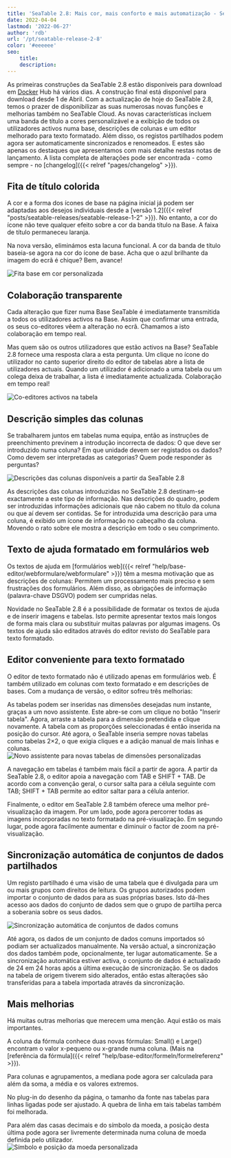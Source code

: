 ```yaml
---
title: 'SeaTable 2.8: Mais cor, mais conforto e mais automatização - SeaTable'
date: 2022-04-04
lastmod: '2022-06-27'
author: 'rdb'
url: '/pt/seatable-release-2-8'
color: '#eeeeee'
seo:
    title:
    description:
---
```


As primeiras construções da SeaTable 2.8 estão disponíveis para download em [Docker](https://hub.docker.com/r/seatable/seatable-enterprise/tags) Hub há vários dias. A construção final está disponível para download desde 1 de Abril. Com a actualização de hoje do SeaTable 2.8, temos o prazer de disponibilizar as suas numerosas novas funções e melhorias também no SeaTable Cloud. As novas características incluem uma banda de título a cores personalizável e a exibição de todos os utilizadores activos numa base, descrições de colunas e um editor melhorado para texto formatado. Além disso, os registos partilhados podem agora ser automaticamente sincronizados e renomeados. E estes são apenas os destaques que apresentamos com mais detalhe nestas notas de lançamento. A lista completa de alterações pode ser encontrada - como sempre - no [changelog]({{< relref "pages/changelog" >}}).

## Fita de título colorida

A cor e a forma dos ícones de base na página inicial já podem ser adaptadas aos desejos individuais desde a [versão 1.2]({{< relref "posts/seatable-releases/seatable-release-1-2" >}}). No entanto, a cor do ícone não teve qualquer efeito sobre a cor da banda título na Base. A faixa de título permaneceu laranja.

Na nova versão, eliminámos esta lacuna funcional. A cor da banda de título baseia-se agora na cor do ícone de base. Acha que o azul brilhante da imagem do ecrã é chique? Bem, avance!

![Fita base em cor personalizada](Colorful_ribbon.png)

## Colaboração transparente

Cada alteração que fizer numa Base SeaTable é imediatamente transmitida a todos os utilizadores activos na Base. Assim que confirmar uma entrada, os seus co-editores vêem a alteração no ecrã. Chamamos a isto colaboração em tempo real.

Mas quem são os outros utilizadores que estão activos na Base? SeaTable 2.8 fornece uma resposta clara a esta pergunta. Um clique no ícone do utilizador no canto superior direito do editor de tabelas abre a lista de utilizadores actuais. Quando um utilizador é adicionado a uma tabela ou um colega deixa de trabalhar, a lista é imediatamente actualizada. Colaboração em tempo real!

![Co-editores activos na tabela](Active_editors.png)

## Descrição simples das colunas

Se trabalharem juntos em tabelas numa equipa, então as instruções de preenchimento previnem a introdução incorrecta de dados: O que deve ser introduzido numa coluna? Em que unidade devem ser registados os dados? Como devem ser interpretadas as categorias? Quem pode responder às perguntas?

![Descrições das colunas disponíveis a partir da SeaTable 2.8](Column_descriptions.png)

As descrições das colunas introduzidas no SeaTable 2.8 destinam-se exactamente a este tipo de informação. Nas descrições do quadro, podem ser introduzidas informações adicionais que não cabem no título da coluna ou que aí devem ser contidas. Se for introduzida uma descrição para uma coluna, é exibido um ícone de informação no cabeçalho da coluna. Movendo o rato sobre ele mostra a descrição em todo o seu comprimento.

## Texto de ajuda formatado em formulários web

Os textos de ajuda em [formulários web]({{< relref "help/base-editor/webformulare/webformulare" >}}) têm a mesma motivação que as descrições de colunas: Permitem um processamento mais preciso e sem frustrações dos formulários. Além disso, as obrigações de informação (palavra-chave DSGVO) podem ser cumpridas nelas.

Novidade no SeaTable 2.8 é a possibilidade de formatar os textos de ajuda e de inserir imagens e tabelas. Isto permite apresentar textos mais longos de forma mais clara ou substituir muitas palavras por algumas imagens. Os textos de ajuda são editados através do editor revisto do SeaTable para texto formatado.

## Editor conveniente para texto formatado

O editor de texto formatado não é utilizado apenas em formulários web. É também utilizado em colunas com texto formatado e em descrições de bases. Com a mudança de versão, o editor sofreu três melhorias:

As tabelas podem ser inseridas nas dimensões desejadas num instante, graças a um novo assistente. Este abre-se com um clique no botão "Inserir tabela". Agora, arraste a tabela para a dimensão pretendida e clique novamente. A tabela com as proporções seleccionadas é então inserida na posição do cursor. Até agora, o SeaTable inseria sempre novas tabelas como tabelas 2×2, o que exigia cliques e a adição manual de mais linhas e colunas.  
![Novo assistente para novas tabelas de dimensões personalizadas](New_table_wizard.png)

A navegação em tabelas é também mais fácil a partir de agora. A partir da SeaTable 2.8, o editor apoia a navegação com TAB e SHIFT + TAB. De acordo com a convenção geral, o cursor salta para a célula seguinte com TAB; SHIFT + TAB permite ao editor saltar para a célula anterior.

Finalmente, o editor em SeaTable 2.8 também oferece uma melhor pré-visualização da imagem. Por um lado, pode agora percorrer todas as imagens incorporadas no texto formatado na pré-visualização. Em segundo lugar, pode agora facilmente aumentar e diminuir o factor de zoom na pré-visualização.

## Sincronização automática de conjuntos de dados partilhados

Um registo partilhado é uma visão de uma tabela que é divulgada para um ou mais grupos com direitos de leitura. Os grupos autorizados podem importar o conjunto de dados para as suas próprias bases. Isto dá-lhes acesso aos dados do conjunto de dados sem que o grupo de partilha perca a soberania sobre os seus dados.

![Sincronização automática de conjuntos de dados comuns](Automatic_sync.png)

Até agora, os dados de um conjunto de dados comuns importados só podiam ser actualizados manualmente. Na versão actual, a sincronização dos dados também pode, opcionalmente, ter lugar automaticamente. Se a sincronização automática estiver activa, o conjunto de dados é actualizado de 24 em 24 horas após a última execução de sincronização. Se os dados na tabela de origem tiverem sido alterados, então estas alterações são transferidas para a tabela importada através da sincronização.

## Mais melhorias

Há muitas outras melhorias que merecem uma menção. Aqui estão os mais importantes.

A coluna da fórmula conhece duas novas fórmulas: Small() e Large() encontram o valor x-pequeno ou x-grande numa coluna. (Mais na [referência da fórmula]({{< relref "help/base-editor/formeln/formelreferenz" >}}).

Para colunas e agrupamentos, a mediana pode agora ser calculada para além da soma, a média e os valores extremos.

No plug-in do desenho da página, o tamanho da fonte nas tabelas para linhas ligadas pode ser ajustado. A quebra de linha em tais tabelas também foi melhorada.

Para além das casas decimais e do símbolo da moeda, a posição desta última pode agora ser livremente determinada numa coluna de moeda definida pelo utilizador.  
![Símbolo e posição da moeda personalizada](Custom_currency_symbol.png)
